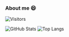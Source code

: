 ### About me 😄

![Visitors](https://visitor-badge.glitch.me/badge?page_id=vkravets)

<!--

Here are some ideas to get you started:

- 🔭 I’m currently working on ...
- 🌱 I’m currently learning ...
- 👯 I’m looking to collaborate on ...
- 🤔 I’m looking for help with ...
- 💬 Ask me about ...
- 📫 How to reach me: ...
- 😄 Pronouns: ...
- ⚡ Fun fact: ...
-->

<!-- [![Readme Card](https://github-readme-stats.vercel.app/api/pin/?username=vkravets&repo=about-me)](https://github.com/vkravets/about-me) -->

![GitHub Stats](https://github-readme-stats.vercel.app/api?username=vkravets&count_private=true&hide=contribs&show_icons=true&theme=dracula)
![Top Langs](https://github-readme-stats.vercel.app/api/top-langs/?username=vkravets&count_private=true&hide=tsql&langs_count=7&theme=dracula&layout=compact)

